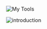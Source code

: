 ![My Tools](https://user-images.githubusercontent.com/38507456/86529106-315d3380-beae-11ea-82a1-d7712c25e869.png)

![introduction](https://user-images.githubusercontent.com/38507456/86529602-31f7c900-beb2-11ea-9476-35d99a719158.png)
